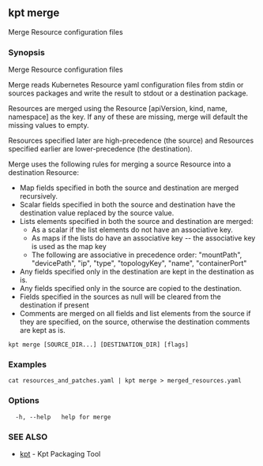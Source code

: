 ## kpt merge

Merge Resource configuration files

### Synopsis

Merge Resource configuration files

Merge reads Kubernetes Resource yaml configuration files from stdin or sources packages and write
the result to stdout or a destination package.

Resources are merged using the Resource [apiVersion, kind, name, namespace] as the key.  If any of
these are missing, merge will default the missing values to empty.

Resources specified later are high-precedence (the source) and Resources specified
earlier are lower-precedence (the destination).

Merge uses the following rules for merging a source Resource into a destination Resource:

- Map fields specified in both the source and destination are merged recursively.
- Scalar fields specified in both the source and destination have the destination value replaced
  by the source value.
- Lists elements specified in both the source and destination are merged:
  - As a scalar if the list elements do not have an associative key.
  - As maps if the lists do have an associative key -- the associative key is used as the map key
  - The following are associative in precedence order:
    "mountPath", "devicePath", "ip", "type", "topologyKey", "name", "containerPort"
- Any fields specified only in the destination are kept in the destination as is.
- Any fields specified only in the source are copied to the destination.
- Fields specified in the sources as null will be cleared from the destination if present
- Comments are merged on all fields and list elements from the source if they are specified,
  on the source, otherwise the destination comments are kept as is.


```
kpt merge [SOURCE_DIR...] [DESTINATION_DIR] [flags]
```

### Examples

```
cat resources_and_patches.yaml | kpt merge > merged_resources.yaml
```

### Options

```
  -h, --help   help for merge
```

### SEE ALSO

* [kpt](kpt.md)	 - Kpt Packaging Tool

